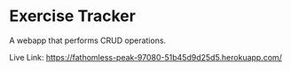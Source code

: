 # Exercise Tracker
A webapp that performs CRUD operations. 

Live Link: https://fathomless-peak-97080-51b45d9d25d5.herokuapp.com/
